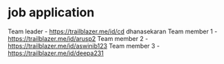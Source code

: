 # job application
Team leader -
https://trailblazer.me/id/cd dhanasekaran
Team member 1 -
https://trailblazer.me/id/arusp2
Team member 2 -
https://trailblazer.me/id/aswinib123
Team member 3 -
https://trailblazer.me/id/deepa231
